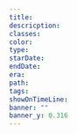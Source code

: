 ```yaml
---
title:
descricption:
classes:
color:
type:
starDate:
endDate:
era:
path:
tags: 
showOnTimeLine:
banner: ""
banner_y: 0.316
---
```

